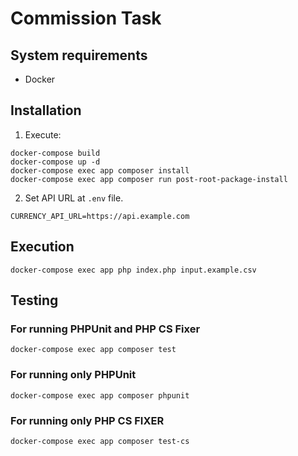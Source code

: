 # Commission Task

## System requirements
* Docker

## Installation
1. Execute:
```shell
docker-compose build
docker-compose up -d
docker-compose exec app composer install
docker-compose exec app composer run post-root-package-install
```
2. Set API URL at `.env` file.
```shell
CURRENCY_API_URL=https://api.example.com
```

## Execution
```shell
docker-compose exec app php index.php input.example.csv
```

## Testing
### For running PHPUnit and PHP CS Fixer
```shell
docker-compose exec app composer test
```
### For running only PHPUnit
```shell
docker-compose exec app composer phpunit
```
### For running only PHP CS FIXER
```shell
docker-compose exec app composer test-cs
```
